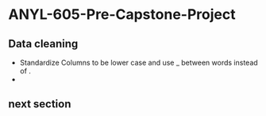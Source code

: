 # ANYL-605-Pre-Capstone-Project


## Data cleaning

* Standardize Columns to be lower case and use _ between words instead of .
* 


## next section
